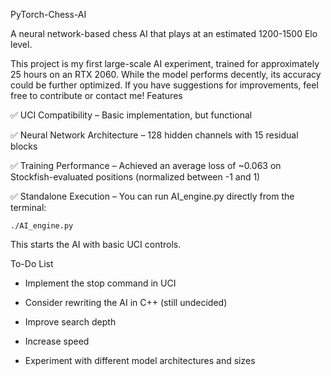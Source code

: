 PyTorch-Chess-AI

A neural network-based chess AI that plays at an estimated 1200-1500 Elo level.

This project is my first large-scale AI experiment, trained for approximately 25 hours on an RTX 2060. While the model performs decently, its accuracy could be further optimized. If you have suggestions for improvements, feel free to contribute or contact me!
Features

  ✅ UCI Compatibility – Basic implementation, but functional

  ✅ Neural Network Architecture – 128 hidden channels with 15 residual blocks

  ✅ Training Performance – Achieved an average loss of ~0.063 on Stockfish-evaluated positions (normalized between -1 and 1)

  ✅ Standalone Execution – You can run AI_engine.py directly from the terminal:

    ./AI_engine.py

  This starts the AI with basic UCI controls.

To-Do List

- Implement the stop command in UCI

- Consider rewriting the AI in C++ (still undecided)

- Improve search depth

- Increase speed

- Experiment with different model architectures and sizes
  
